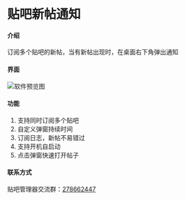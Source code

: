 # 贴吧新帖通知

#### 介绍
订阅多个贴吧的新帖，当有新帖出现时，在桌面右下角弹出通知

#### 界面
![软件预览图](https://www.bakasnow.com/tuchuang/tbxttz.png "tbxttz.png")

#### 功能
1. 支持同时订阅多个贴吧
2. 自定义弹窗持续时间
3. 订阅日志，新帖不易错过
4. 支持开机自启动
5. 点击弹窗快速打开帖子

#### 联系方式
贴吧管理器交流群：[278662447](https://www.bakasnow.com/lianjie/fbq)  
